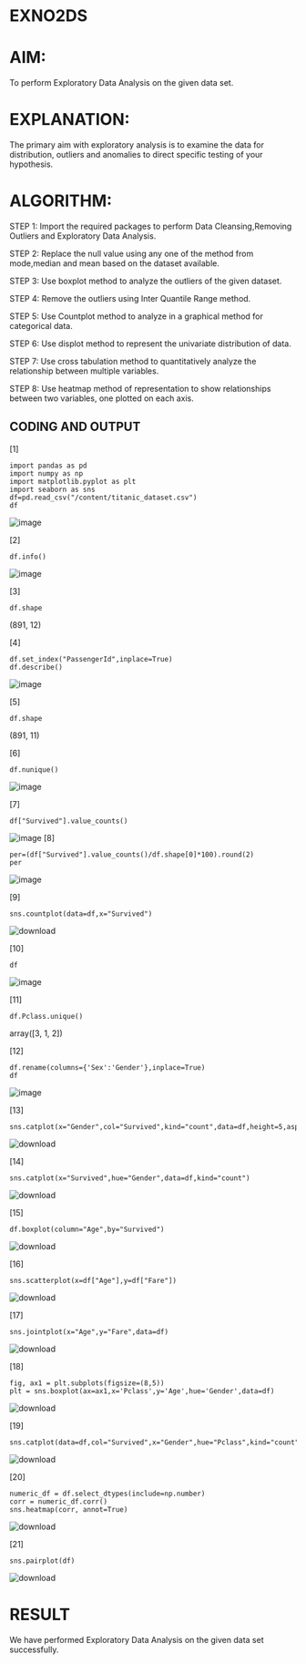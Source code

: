 # EXNO2DS
# AIM:
To perform Exploratory Data Analysis on the given data set.
      
# EXPLANATION:
  The primary aim with exploratory analysis is to examine the data for distribution, outliers and anomalies to direct specific testing of your hypothesis.
  
# ALGORITHM:
STEP 1: Import the required packages to perform Data Cleansing,Removing Outliers and Exploratory Data Analysis.

STEP 2: Replace the null value using any one of the method from mode,median and mean based on the dataset available.

STEP 3: Use boxplot method to analyze the outliers of the given dataset.

STEP 4: Remove the outliers using Inter Quantile Range method.

STEP 5: Use Countplot method to analyze in a graphical method for categorical data.

STEP 6: Use displot method to represent the univariate distribution of data.

STEP 7: Use cross tabulation method to quantitatively analyze the relationship between multiple variables.

STEP 8: Use heatmap method of representation to show relationships between two variables, one plotted on each axis.

## CODING AND OUTPUT




[1]
```
import pandas as pd
import numpy as np
import matplotlib.pyplot as plt
import seaborn as sns
df=pd.read_csv("/content/titanic_dataset.csv")
df
```
![image](https://github.com/user-attachments/assets/a08719b1-7729-4657-b3f5-49accf1e0945)


[2]
```
df.info()
```
![image](https://github.com/user-attachments/assets/b4ca52c0-38d6-4dad-81e2-eb2d318ba943)

[3]
```
df.shape
```
(891, 12)

[4]
```
df.set_index("PassengerId",inplace=True)
df.describe()
```
![image](https://github.com/user-attachments/assets/d2b3d624-98ea-4d95-94e8-c91eb60285dc)

[5]
```
df.shape
```
(891, 11)

[6]
```
df.nunique()
```
![image](https://github.com/user-attachments/assets/f678b4fc-70f4-45d9-87ac-9e828eab10bc)


[7]
```
df["Survived"].value_counts()
```
![image](https://github.com/user-attachments/assets/3410d06c-9c62-4e25-8783-524c96a046b1)
[8]
```
per=(df["Survived"].value_counts()/df.shape[0]*100).round(2)
per
```
![image](https://github.com/user-attachments/assets/393d36b2-3576-4310-9054-bf88c0fddfc0)

[9]
```
sns.countplot(data=df,x="Survived")
```
![download](https://github.com/user-attachments/assets/c7742673-dd83-46ba-a016-0be872687aa8)

[10]
```
df
```
![image](https://github.com/user-attachments/assets/d033d422-2eb1-4e1b-bb4d-38a25c1e8bcb)

[11]
```
df.Pclass.unique()
```
array([3, 1, 2])

[12]
```
df.rename(columns={'Sex':'Gender'},inplace=True)
df
```
![image](https://github.com/user-attachments/assets/8edac54e-0e23-4dcf-9b38-639acf82290b)

[13]
```
sns.catplot(x="Gender",col="Survived",kind="count",data=df,height=5,aspect=.7)
```
![download](https://github.com/user-attachments/assets/92081c33-38c1-44eb-986c-ec1c60c6b685)

[14]
```
sns.catplot(x="Survived",hue="Gender",data=df,kind="count")
```
![download](https://github.com/user-attachments/assets/8f49fbbf-f954-4fd4-ab7b-4393c4757e65)

[15]
```
df.boxplot(column="Age",by="Survived")
```
![download](https://github.com/user-attachments/assets/c766c83d-d7d6-4f99-b678-5c1fd7af3e5a)

[16]
```
sns.scatterplot(x=df["Age"],y=df["Fare"])
```

![download](https://github.com/user-attachments/assets/5fa11dee-199b-46c4-8b14-bfe3495bcca8)

[17]
```
sns.jointplot(x="Age",y="Fare",data=df)
```
![download](https://github.com/user-attachments/assets/d6264af9-1991-4149-8e35-3def07418c20)

[18]
```
fig, ax1 = plt.subplots(figsize=(8,5))
plt = sns.boxplot(ax=ax1,x='Pclass',y='Age',hue='Gender',data=df)
```
![download](https://github.com/user-attachments/assets/b6f8b9fe-7e2f-4e5b-bd55-f43fb3bf2d77)

[19]
```
sns.catplot(data=df,col="Survived",x="Gender",hue="Pclass",kind="count")
```
![download](https://github.com/user-attachments/assets/efd9ddc0-8ce4-47fc-ae04-4112c3aae415)

[20]
```
numeric_df = df.select_dtypes(include=np.number)
corr = numeric_df.corr()
sns.heatmap(corr, annot=True)
```
![download](https://github.com/user-attachments/assets/2c8b4e3a-6e38-4e96-91b0-6026e9a192c8)

[21]
```
sns.pairplot(df)
```

![download](https://github.com/user-attachments/assets/6a6fe1ac-0d79-4e36-a561-83010eda2634)



# RESULT
We have performed Exploratory Data Analysis on the given data set successfully.
